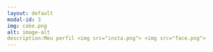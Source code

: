 ```yaml
---
layout: default
modal-id: 3
img: cake.png
alt: image-alt
description:Meu perfil <img src="insta.png"> <img src="face.png">
---
```

